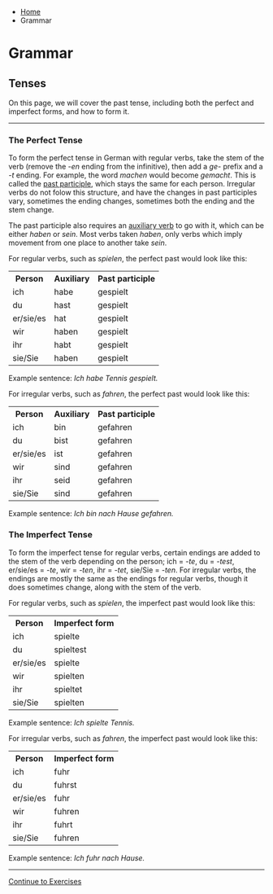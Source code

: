 <ul class="breadcrumb">
  <li><a href="index.html">Home</a></li>
  <li>Grammar</li>
</ul>

<h1>Grammar</h1>

<h2>Tenses</h2>

<p> On this page, we will cover the past tense, including both the perfect and imperfect forms, and how to form it.</P>

<hr>

<h3>The Perfect Tense</h3>

<p>To form the perfect tense in German with regular verbs, take the stem of the verb (remove the <em>-en</em> ending from the infinitive), then add a <em>ge-</em> prefix and a <em>-t</em> ending. For example, the word <em>machen</em> would become <em>gemacht</em>. This is called the <u>past participle</u>, which stays the same for each person. Irregular verbs do not folow this structure, and have the changes in past participles vary, sometimes the ending changes, sometimes both the ending and the stem change.</p>

<p>The past participle also requires an <u>auxiliary verb</u> to go with it, which can be either <em>haben</em> or <em>sein</em>. Most verbs taken <em>haben</em>, only verbs which imply movement from one place to another take <em>sein</em>.</p>

<p>For regular verbs, such as <em>spielen</em>, the perfect past would look like this:</p>
<table>
  <tr>
    <th>Person</th>
    <th>Auxiliary</th>
    <th>Past participle</th>
  </tr>
  <tr>
    <td>ich</td>
    <td>habe</td>
    <td>gespielt</td>
  </tr>
  <tr>
    <td>du</td>
    <td>hast</td>
    <td>gespielt</td>
  </tr>
  <tr>
    <td>er/sie/es</td>
    <td>hat</td>
    <td>gespielt</td>
  </tr>
   <tr>
    <td>wir</td>
    <td>haben</td>
    <td>gespielt</td>
  </tr>
   <tr>
    <td>ihr</td>
    <td>habt</td>
    <td>gespielt</td>
  </tr>
   <tr>
    <td>sie/Sie</td>
    <td>haben</td>
    <td>gespielt</td>
  </tr>
 </table>
 
<p> Example sentence: <em>Ich habe Tennis gespielt.</em></p>
 
 
<p>For irregular verbs, such as <em>fahren</em>, the perfect past would look like this:</p>
<table>
  <tr>
    <th>Person</th>
    <th>Auxiliary</th>
    <th>Past participle</th>
  </tr>
  <tr>
    <td>ich</td>
    <td>bin</td>
    <td>gefahren</td>
  </tr>
  <tr>
    <td>du</td>
    <td>bist</td>
    <td>gefahren</td>
  </tr>
  <tr>
    <td>er/sie/es</td>
    <td>ist</td>
    <td>gefahren</td>
  </tr>
  <tr>
    <td>wir</td>
    <td>sind</td>
    <td>gefahren</td>
  </tr>
  <tr>
    <td>ihr</td>
    <td>seid</td>
    <td>gefahren</td>
  </tr>
   <tr>
    <td>sie/Sie</td>
    <td>sind</td>
    <td>gefahren</td>
  </tr>
</table>

<p> Example sentence: <em>Ich bin nach Hause gefahren.</em></p>
 

<h3>The Imperfect Tense</h3>
<p>To form the imperfect tense for regular verbs, certain endings are added to the stem of the verb depending on the person; ich = <em>-te</em>, du = <em>-test</em>, er/sie/es = <em>-te</em>, wir = <em>-ten</em>, ihr = <em>-tet</em>, sie/Sie = <em>-ten</em>. For irregular verbs, the endings are mostly the same as the endings for regular verbs, though it does sometimes change, along with the stem of the verb.</p>
 

<p>For regular verbs, such as <em>spielen</em>, the imperfect past would look like this:</p>
<table>
  <tr>
    <th>Person</th>
    <th>Imperfect form</th>
  </tr>
  <tr>
    <td>ich</td>
    <td>spielte</td>
  </tr>
   <tr>
    <td>du</td>
    <td>spieltest</td>
  </tr>
   <tr>
    <td>er/sie/es</td>
    <td>spielte</td>
  </tr>
   <tr>
    <td>wir</td>
    <td>spielten</td>
  </tr>
   <tr>
    <td>ihr</td>
    <td>spieltet</td>
  </tr>
   <tr>
    <td>sie/Sie</td>
    <td>spielten</td>
  </tr>
 </table>
  
 <p> Example sentence: <em>Ich spielte Tennis.</em></p>
 
  
  
 <p>For irregular verbs, such as <em>fahren</em>, the imperfect past would look like this:</p>
 <table>
  <tr>
    <th>Person</th>
    <th>Imperfect form</th>
  </tr>
  <tr>
    <td>ich</td>
    <td>fuhr</td>
  </tr>
  <tr>
    <td>du</td>
    <td>fuhrst</td>
  </tr>
  <tr>
    <td>er/sie/es</td>
    <td>fuhr</td>
  </tr>
  <tr>
    <td>wir</td>
    <td>fuhren</td>
  </tr>
  <tr>
    <td>ihr</td>
    <td>fuhrt</td>
  </tr>
  <tr>
    <td>sie/Sie</td>
    <td>fuhren</td>
  </tr>
</table>

<p> Example sentence: <em>Ich fuhr nach Hause.</em></p>










<hr>




<p>
  <a style="float:left;" href="page3.html">Continue to Exercises</a>
</p>
<div style="clear:both;"></div>
   
